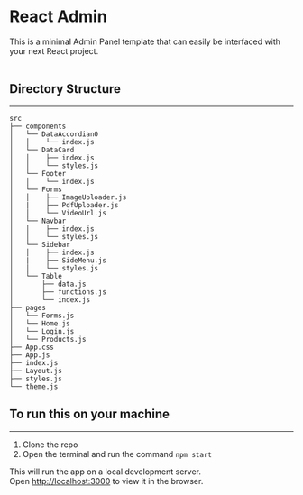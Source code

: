 # React Admin

This is a minimal Admin Panel template that can easily be interfaced with your next React project.
<br /><br />

## Directory Structure

<hr />

```
src
├── components
│   └── DataAccordian0
│   │    └── index.js
│   └── DataCard
│   │    ├── index.js
│   │    └── styles.js
│   └── Footer
│   │    └── index.js
│   └── Forms
│   │    ├── ImageUploader.js
│   |    ├── PdfUploader.js
│   │    └── VideoUrl.js
│   └── Navbar
│   │    ├── index.js
│   │    └── styles.js
│   └── Sidebar
│   │    ├── index.js
│   |    ├── SideMenu.js
│   │    └── styles.js
│   └── Table
│       ├── data.js
│       ├── functions.js
│       └── index.js
├── pages
│   └── Forms.js
│   └── Home.js
│   └── Login.js
│   └── Products.js
├── App.css
├── App.js
├── index.js
├── Layout.js
├── styles.js
└── theme.js
```

## To run this on your machine

<hr />

1. Clone the repo
2. Open the terminal and run the command `npm start`

This will run the app on a local development server.\
Open [http://localhost:3000](http://localhost:3000) to view it in the browser.
